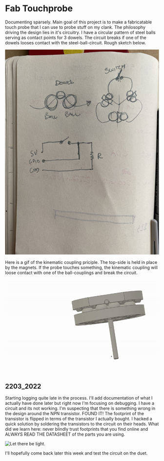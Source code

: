 # Fab Touchprobe 

Documenting sparsely. Main goal of this project is to make a fabricatable touch probe that I can use to probe stuff on my clank. The philosophy driving the design lies in it's circuitry. I have a circular pattern of steel balls serving as contact points for 3 dowels. The circuit breaks if one of the dowels looses contact with the steel-ball-circuit. Rough sketch below. 

![](img/sketch.jpeg)

Here is a gif of the kinematic coupling priciple. The top-side is held in place by the magnets. If the probe touches something, the kinematic coupling will loose contact with one of the ball-couplings and break the circuit. 

![](img/principle.gif)

## 2203_2022 

Starting logging quite late in the process. I'll add documentation of what I actually have done later but right now I'm focusing on debugging. I have a circuit and its not working. I'm suspecting that there is something wrong in the design around the NPN transistor. FOUND IT! The footprint of the transistor is flipped in terms of the transistor I actually bought. I hacked a quick solution by soldering the transistors to the circuit on their heads. What did we learn here: never blindly trust footprints that you find online and ALWAYS READ THE DATASHEET of the parts you are using. 

![Let there be light.](/fabProbe/img/working_circuit.gif)

I'll hopefully come back later this week and test the circuit on the duet. 




